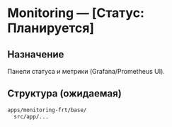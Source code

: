 # Monitoring — [Статус: Планируется]

## Назначение

Панели статуса и метрики (Grafana/Prometheus UI).

## Структура (ожидаемая)

```txt
apps/monitoring-frt/base/
  src/app/...
```
